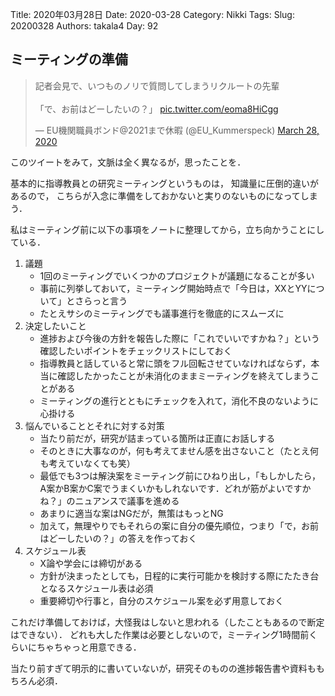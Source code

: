 ﻿Title: 2020年03月28日
Date: 2020-03-28
Category: Nikki
Tags: 
Slug: 20200328
Authors: takala4
Day: 92


## ミーティングの準備


<blockquote class="twitter-tweet"><p lang="ja" dir="ltr">記者会見で、いつものノリで質問してしまうリクルートの先輩<br><br>「で、お前はどーしたいの？」 <a href="https://t.co/eoma8HiCgg">pic.twitter.com/eoma8HiCgg</a></p>&mdash; EU機関職員ボンド@2021まで休暇 (@EU_Kummerspeck) <a href="https://twitter.com/EU_Kummerspeck/status/1243839605788434432?ref_src=twsrc%5Etfw">March 28, 2020</a></blockquote> <script async src="https://platform.twitter.com/widgets.js" charset="utf-8"></script>



このツイートをみて，文脈は全く異なるが，思ったことを．



基本的に指導教員との研究ミーティングというものは，
知識量に圧倒的違いがあるので，
こちらが入念に準備をしておかないと実りのないものになってしまう．


私はミーティング前に以下の事項をノートに整理してから，立ち向かうことにしている．


1. 議題
    * 1回のミーティングでいくつかのプロジェクトが議題になることが多い
    * 事前に列挙しておいて，ミーティング開始時点で「今日は，XXとYYについて」とさらっと言う
    * たとえサシのミーティングでも議事進行を徹底的にスムーズに
2. 決定したいこと
    * 進捗および今後の方針を報告した際に「これでいいですかね？」という確認したいポイントをチェックリストにしておく
    * 指導教員と話していると常に頭をフル回転させていなければならず，本当に確認したかったことが未消化のままミーティングを終えてしまうことがある
    * ミーティングの進行とともにチェックを入れて，消化不良のないように心掛ける
3. 悩んでいることとそれに対する対策
    * 当たり前だが，研究が詰まっている箇所は正直にお話しする
    * そのときに大事なのが，何も考えてません感を出さないこと（たとえ何も考えていなくても笑）
    * 最低でも3つは解決案をミーティング前にひねり出し，「もしかしたら，A案かB案かC案でうまくいかもしれないです．どれが筋がよいですかね？」のニュアンスで議事を進める
    * あまりに適当な案はNGだが，無策はもっとNG
    * 加えて，無理やりでもそれらの案に自分の優先順位，つまり「で，お前はどーしたいの？」の答えを作っておく
4. スケジュール表
    * X論や学会には締切がある
    * 方針が決まったとしても，日程的に実行可能かを検討する際にたたき台となるスケジュール表は必須
    * 重要締切や行事と，自分のスケジュール案を必ず用意しておく



これだけ準備しておけば，大怪我はしないと思われる（したこともあるので断定はできない）．
どれも大した作業は必要としないので，ミーティング1時間前くらいにちゃちゃっと用意できる．


当たり前すぎて明示的に書いていないが，研究そのものの進捗報告書や資料ももちろん必須．